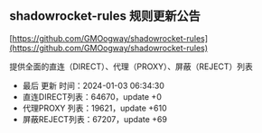 ## shadowrocket-rules 规则更新公告

[https://github.com/GMOogway/shadowrocket-rules](https://github.com/GMOogway/shadowrocket-rules)

提供全面的直连（DIRECT）、代理（PROXY）、屏蔽（REJECT）列表
- 最后 更新 时间：2024-01-03 06:34:30
- 直连DIRECT列表：64670，update +0
- 代理PROXY 列表：19621，update +610
- 屏蔽REJECT列表：67207，update +69